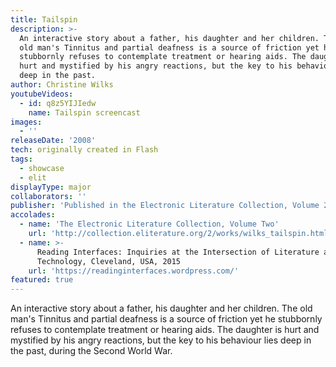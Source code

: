 ```yaml
---
title: Tailspin
description: >-
  An interactive story about a father, his daughter and her children. The
  old man's Tinnitus and partial deafness is a source of friction yet he
  stubbornly refuses to contemplate treatment or hearing aids. The daughter is
  hurt and mystified by his angry reactions, but the key to his behaviour lies
  deep in the past.
author: Christine Wilks
youtubeVideos:
  - id: q8z5YIJIedw
    name: Tailspin screencast
images:
  - ''
releaseDate: '2008'
tech: originally created in Flash
tags:
  - showcase
  - elit
displayType: major
collaborators: ''
publisher: 'Published in the Electronic Literature Collection, Volume 2, Feb 2011'
accolades:
  - name: 'The Electronic Literature Collection, Volume Two'
    url: 'http://collection.eliterature.org/2/works/wilks_tailspin.html'
  - name: >-
      Reading Interfaces: Inquiries at the Intersection of Literature and
      Technology, Cleveland, USA, 2015
    url: 'https://readinginterfaces.wordpress.com/'
featured: true
---
```



An interactive story about a father, his daughter and her children. The old man's Tinnitus and partial deafness is a source of friction yet he stubbornly refuses to contemplate treatment or hearing aids. The daughter is hurt and mystified by his angry reactions, but the key to his behaviour lies deep in the past, during the Second World War.

